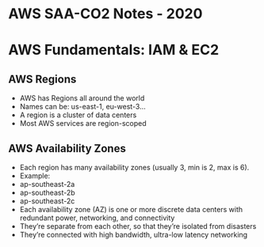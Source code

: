 # AWS SAA-CO2 Notes - 2020

# AWS Fundamentals: IAM & EC2

## AWS Regions 

  - AWS has Regions all around the world 
  - Names can be: us-east-1, eu-west-3… 
  - A region is a cluster of data centers 
  - Most AWS services are region-scoped

## AWS Availability Zones

  - Each region has many availability zones (usually 3, min is 2, max is 6). 
  - Example:
  - ap-southeast-2a
  - ap-southeast-2b
  - ap-southeast-2c
  - Each availability zone (AZ) is one or more discrete data centers with redundant power, networking, and connectivity
  - They’re separate from each other, so that they’re isolated from disasters
  - They’re connected with high bandwidth, ultra-low latency networking

